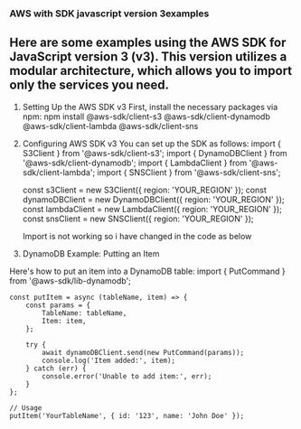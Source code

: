 ### AWS with SDK javascript version 3examples
## Here are some examples using the AWS SDK for JavaScript version 3 (v3). This version utilizes a modular architecture, which allows you to import only the services you need.

1. Setting Up the AWS SDK v3
First, install the necessary packages via npm:
    npm install @aws-sdk/client-s3 @aws-sdk/client-dynamodb @aws-sdk/client-lambda @aws-sdk/client-sns

3. Configuring AWS SDK v3
    You can set up the SDK as follows:
    import { S3Client } from '@aws-sdk/client-s3';
    import { DynamoDBClient } from '@aws-sdk/client-dynamodb';
    import { LambdaClient } from '@aws-sdk/client-lambda';
    import { SNSClient } from '@aws-sdk/client-sns';
    
    const s3Client = new S3Client({ region: 'YOUR_REGION' });
    const dynamoDBClient = new DynamoDBClient({ region: 'YOUR_REGION' });
    const lambdaClient = new LambdaClient({ region: 'YOUR_REGION' });
    const snsClient = new SNSClient({ region: 'YOUR_REGION' });

   Import is not working so i have changed in the code as below

   
5. DynamoDB Example: Putting an Item

Here's how to put an item into a DynamoDB table: 
    import { PutCommand } from '@aws-sdk/lib-dynamodb';

    const putItem = async (tableName, item) => {
        const params = {
            TableName: tableName,
            Item: item,
        };
    
        try {
            await dynamoDBClient.send(new PutCommand(params));
            console.log('Item added:', item);
        } catch (err) {
            console.error('Unable to add item:', err);
        }
    };
    
    // Usage
    putItem('YourTableName', { id: '123', name: 'John Doe' });
    

